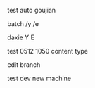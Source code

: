 test auto goujian

batch /y /e

daxie Y E

test 0512 1050
content type

edit branch

test dev new machine
